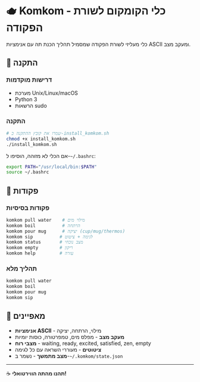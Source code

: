 # 🫖 Komkom - כלי הקומקום לשורת הפקודה

כלי מעליזי לשורת הפקודה שמסמיל תהליך הכנת תה עם אנימציות ASCII ומעקב מצב.

## 🚀 התקנה

### דרישות מוקדמות
- מערכת Unix/Linux/macOS
- Python 3
- הרשאות sudo

### התקנה
```bash
# שמרו את קובץ ההתקנה כ-install_komkom.sh
chmod +x install_komkom.sh
./install_komkom.sh
```

אם הכלי לא מזוהה, הוסיפו ל-`~/.bashrc`:
```bash
export PATH="/usr/local/bin:$PATH"
source ~/.bashrc
```

## 📖 פקודות

### פקודות בסיסיות
```bash
komkom pull water    # מילוי מים
komkom boil          # הרתחה  
komkom pour mug      # יציקה (cup/mug/thermos)
komkom sip          # לגימה + ציטוט
komkom status       # מצב נוכחי
komkom empty        # ריקון
komkom help         # עזרה
```

### תהליך מלא
```bash
komkom pull water
komkom boil
komkom pour mug
komkom sip
```

## 🎯 מאפיינים

- **אנימציות ASCII** - מילוי, הרתחה, יציקה
- **מעקב מצב** - מפלס מים, טמפרטורה, כוסות יומיות
- **מצבי רוח** - waiting, ready, excited, satisfied, zen, empty
- **ציטוטים** - מעוררי השראה עם כל לגימה
- **מצב מתמשך** - נשמר ב-`~/.komkom/state.json`

---

☕ **תהנו מהתה הווירטואלי!**
